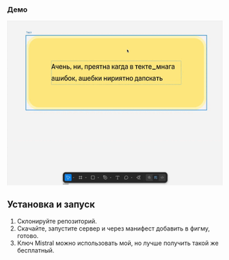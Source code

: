 ### Демо

![Пример работы плагина](для_ридми/меняеттекст.gif)


## Установка и запуск

1. Склонируйте репозиторий.
2. Скачайте, запустите сервер и через манифест добавить в фигму, готово.
3. Ключ Mistral можно использовать мой, но лучше получить такой же бесплатный.
